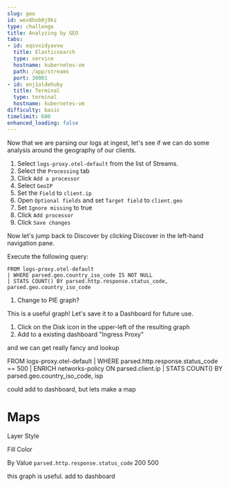 ```yaml
---
slug: geo
id: wex8hob0j9kz
type: challenge
title: Analyzing by GEO
tabs:
- id: eqsvxidyavvw
  title: Elasticsearch
  type: service
  hostname: kubernetes-vm
  path: /app/streams
  port: 30001
- id: enj1oldehuby
  title: Terminal
  type: terminal
  hostname: kubernetes-vm
difficulty: basic
timelimit: 600
enhanced_loading: false
---
```


Now that we are parsing our logs at ingest, let's see if we can do some analysis around the geography of our clients.

1. Select `logs-proxy.otel-default` from the list of Streams.
2. Select the `Processing` tab
3. Click `Add a processor`
4. Select `GeoIP`
5. Set the `Field` to `client.ip`
6. Open `Optional fields` and set `Target field` to `client.geo`
7. Set `Ignore missing` to true
8. Click `Add processor`
9. Click `Save changes`

Now let's jump back to Discover by clicking Discover in the left-hand navigation pane.

Execute the following query:
```esql
FROM logs-proxy.otel-default
| WHERE parsed.geo.country_iso_code IS NOT NULL
| STATS COUNT() BY parsed.http.response.status_code, parsed.geo.country_iso_code
```

1. Change to PIE graph?

This is a useful graph! Let's save it to a Dashboard for future use.

1. Click on the Disk icon in the upper-left of the resulting graph
2. Add to a existing dashboard "Ingress Proxy"

and we can get really fancy and lookup

FROM logs-proxy.otel-default
| WHERE parsed.http.response.status_code == 500
| ENRICH networks-policy ON parsed.client.ip
| STATS COUNT() BY parsed.geo.country_iso_code, isp

could add to dashboard, but lets make a map

# Maps

Layer Style

Fill Color

By Value `parsed.http.response.status_code`
200
500

this graph is useful. add to dashboard
